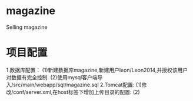 # magazine
Selling magazine

# 项目配置
1.数据库配置：
(1)新建数据库magazine,新建用户leon/Leon2014,并授权该用户对数据有完全控制.
(2)使用mysql客户端导入/src/main/webapp/sql/magazine.sql
2.Tomcat配置:
(1)修改/conf/server.xml,在host标签下增加上传目录的配置:
	<Context docBase="c:\upload" path="/magazine/upload/" reloadable="true" />
(2)
